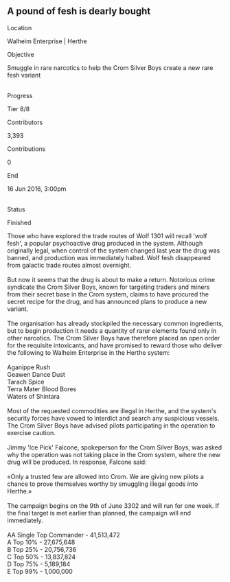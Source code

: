 ## A pound of fesh is dearly bought

Location

Walheim Enterprise \| Herthe

Objective

Smuggle in rare narcotics to help the Crom Silver Boys create a new rare
fesh variant

\
Progress

Tier 8/8

Contributors

3,393

Contributions

0

End

16 Jun 2016, 3:00pm

\
Status

Finished

Those who have explored the trade routes of Wolf 1301 will recall \'wolf
fesh\', a popular psychoactive drug produced in the system. Although
originally legal, when control of the system changed last year the drug
was banned, and production was immediately halted. Wolf fesh disappeared
from galactic trade routes almost overnight.\
\
But now it seems that the drug is about to make a return. Notorious
crime syndicate the Crom Silver Boys, known for targeting traders and
miners from their secret base in the Crom system, claims to have
procured the secret recipe for the drug, and has announced plans to
produce a new variant.\
\
The organisation has already stockpiled the necessary common
ingredients, but to begin production it needs a quantity of rarer
elements found only in other narcotics. The Crom Silver Boys have
therefore placed an open order for the requisite intoxicants, and have
promised to reward those who deliver the following to Walheim Enterprise
in the Herthe system:\
\
Aganippe Rush\
Geawen Dance Dust\
Tarach Spice\
Terra Mater Blood Bores\
Waters of Shintara\
\
Most of the requested commodities are illegal in Herthe, and the
system\'s security forces have vowed to interdict and search any
suspicious vessels. The Crom Silver Boys have advised pilots
participating in the operation to exercise caution.\
\
Jimmy \'Ice Pick\' Falcone, spokeperson for the Crom Silver Boys, was
asked why the operation was not taking place in the Crom system, where
the new drug will be produced. In response, Falcone said:\
\
«Only a trusted few are allowed into Crom. We are giving new pilots a
chance to prove themselves worthy by smuggling illegal goods into
Herthe.»\
\
The campaign begins on the 9th of June 3302 and will run for one week.
If the final target is met earlier than planned, the campaign will end
immediately.\
\
AA Single Top Commander - 41,513,472\
A Top 10% - 27,675,648\
B Top 25% - 20,756,736\
C Top 50% - 13,837,824\
D Top 75% - 5,189,184\
E Top 99% - 1,000,000
